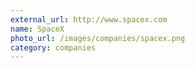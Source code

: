 ```yaml
---
external_url: http://www.spacex.com
name: SpaceX
photo_url: /images/companies/spacex.png
category: companies
---
```

